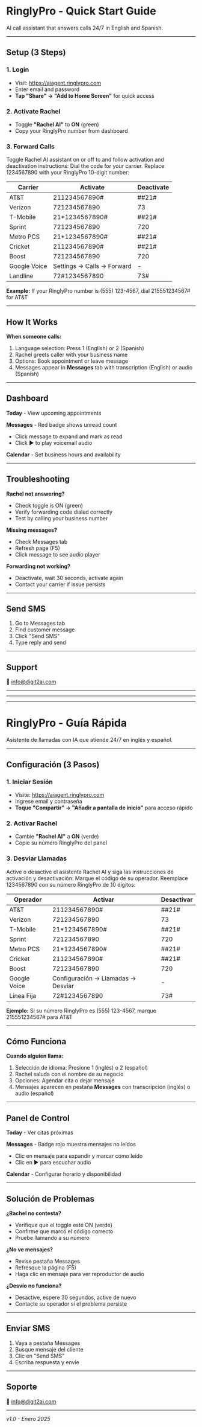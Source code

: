 # RinglyPro - Quick Start Guide

AI call assistant that answers calls 24/7 in English and Spanish.

---

## Setup (3 Steps)

### 1. Login
- Visit: https://aiagent.ringlypro.com
- Enter email and password
- **Tap "Share" → "Add to Home Screen"** for quick access

### 2. Activate Rachel
- Toggle **"Rachel AI"** to **ON** (green)
- Copy your RinglyPro number from dashboard

### 3. Forward Calls
Toggle Rachel AI assistant on or off to and follow activation and deactivation instructions: Dial the code for your carrier. Replace 1234567890 with your RinglyPro 10-digit number:

| Carrier | Activate | Deactivate |
|---------|----------|------------|
| AT&T | 211234567890# | ##21# |
| Verizon | 721234567890 | 73 |
| T-Mobile | 21*1234567890# | ##21# |
| Sprint | 721234567890 | 720 |
| Metro PCS | 21*1234567890# | ##21# |
| Cricket | 211234567890# | ##21# |
| Boost | 721234567890 | 720 |
| Google Voice | Settings → Calls → Forward | - |
| Landline | 72#1234567890 | 73# |

**Example:** If your RinglyPro number is (555) 123-4567, dial 215551234567# for AT&T

---

## How It Works

**When someone calls:**
1. Language selection: Press 1 (English) or 2 (Spanish)
2. Rachel greets caller with your business name
3. Options: Book appointment or leave message
4. Messages appear in **Messages** tab with transcription (English) or audio (Spanish)

---

## Dashboard

**Today** - View upcoming appointments

**Messages** - Red badge shows unread count
- Click message to expand and mark as read
- Click ▶️ to play voicemail audio

**Calendar** - Set business hours and availability

---

## Troubleshooting

**Rachel not answering?**
- Check toggle is ON (green)
- Verify forwarding code dialed correctly
- Test by calling your business number

**Missing messages?**
- Check Messages tab
- Refresh page (F5)
- Click message to see audio player

**Forwarding not working?**
- Deactivate, wait 30 seconds, activate again
- Contact your carrier if issue persists

---

## Send SMS
1. Go to Messages tab
2. Find customer message
3. Click "Send SMS"
4. Type reply and send

---

## Support
📧 info@digit2ai.com

---

---

---

# RinglyPro - Guía Rápida

Asistente de llamadas con IA que atiende 24/7 en inglés y español.

---

## Configuración (3 Pasos)

### 1. Iniciar Sesión
- Visite: https://aiagent.ringlypro.com
- Ingrese email y contraseña
- **Toque "Compartir" → "Añadir a pantalla de inicio"** para acceso rápido

### 2. Activar Rachel
- Cambie **"Rachel AI"** a **ON** (verde)
- Copie su número RinglyPro del panel

### 3. Desviar Llamadas
Active o desactive el asistente Rachel AI y siga las instrucciones de activación y desactivación: Marque el código de su operador. Reemplace 1234567890 con su número RinglyPro de 10 dígitos:

| Operador | Activar | Desactivar |
|----------|---------|------------|
| AT&T | 211234567890# | ##21# |
| Verizon | 721234567890 | 73 |
| T-Mobile | 21*1234567890# | ##21# |
| Sprint | 721234567890 | 720 |
| Metro PCS | 21*1234567890# | ##21# |
| Cricket | 211234567890# | ##21# |
| Boost | 721234567890 | 720 |
| Google Voice | Configuración → Llamadas → Desviar | - |
| Línea Fija | 72#1234567890 | 73# |

**Ejemplo:** Si su número RinglyPro es (555) 123-4567, marque 215551234567# para AT&T

---

## Cómo Funciona

**Cuando alguien llama:**
1. Selección de idioma: Presione 1 (inglés) o 2 (español)
2. Rachel saluda con el nombre de su negocio
3. Opciones: Agendar cita o dejar mensaje
4. Mensajes aparecen en pestaña **Messages** con transcripción (inglés) o audio (español)

---

## Panel de Control

**Today** - Ver citas próximas

**Messages** - Badge rojo muestra mensajes no leídos
- Clic en mensaje para expandir y marcar como leído
- Clic en ▶️ para escuchar audio

**Calendar** - Configurar horario y disponibilidad

---

## Solución de Problemas

**¿Rachel no contesta?**
- Verifique que el toggle esté ON (verde)
- Confirme que marcó el código correcto
- Pruebe llamando a su número

**¿No ve mensajes?**
- Revise pestaña Messages
- Refresque la página (F5)
- Haga clic en mensaje para ver reproductor de audio

**¿Desvío no funciona?**
- Desactive, espere 30 segundos, active de nuevo
- Contacte su operador si el problema persiste

---

## Enviar SMS
1. Vaya a pestaña Messages
2. Busque mensaje del cliente
3. Clic en "Send SMS"
4. Escriba respuesta y envíe

---

## Soporte
📧 info@digit2ai.com

---

*v1.0 - Enero 2025*
